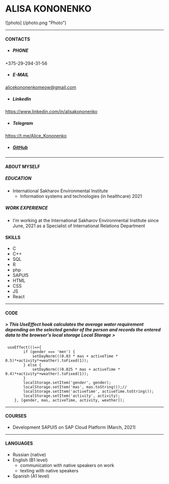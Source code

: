 # ALISA KONONENKO
![photo] (/photo.png "Photo")

---------------------------------------------------
#### CONTACTS
* ##### PHONE
+375-29-294-31-56
* ##### E-MAIL
alicekononenkomeow@gmail.com
* ##### LinkedIn
https://www.linkedin.com/in/alisakononenko
* ##### Telegram
https://t.me/Alice_Kononenko
* ##### [GitHub](https://github.com/AliceKononenko)
---------------------------------------------------
#### ABOUT MYSELF
##### EDUCATION
* International Sakharov Environmental Institute
    + Information systems and technologies (in healthcare) 2021
##### WORK EXPERIENCE
* I'm working at the International Sakharov Environmental Institute since June, 2021 as a Specialist of International Relations Department
#### SKILLS
* C
* C++
* SQL
* R
* php
* SAPUI5
* HTML
* CSS
* JS
* React

---------------------------------------------------
#### CODE
##### > This UseEffect hook calculates the average water requirement depending on the selected gender of the person and records the entered data to the browser's local storage Local Storage >
```
 useEffect(()=>{ 
        if (gender === 'men') {
            setDayNorm(((0.03 * mas + activeTime * 0.5)*+activity*+weather).toFixed(1)); 
        } else {
            setDayNorm(((0.025 * mas + activeTime * 0.4)*+activity*+weather).toFixed(1)); 
        }
        localStorage.setItem('gender', gender);
        localStorage.setItem('mas', mas.toString());//
        localStorage.setItem('activeTime', activeTime.toString());
        localStorage.setItem('activity', activity);
    }, [gender, mas, activeTime, activity, weather]);
```

---------------------------------------------------
#### COURSES
* Development SAPUI5 on SAP Cloud Platform (March, 2021)

---------------------------------------------------
#### LANGUAGES
* Russian (native)
* English (B1 level) 
    + communication with native speakers on work 
    + texting with native speakers
* Spanish (A1 level)